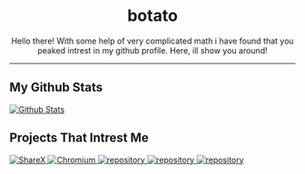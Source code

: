 <p align="center">
 <h1 align="center">botato</h2>
 <p align="center">Hello there! With some help of very complicated math i have found that you peaked intrest in my github profile. Here, ill show you around!</p>
</p>

- - -
<h2> My Github Stats </h2>
<a href="https://github.com/botatooo">
  <img src="https://github-readme-stats.vercel.app/api?username=botatooo&show_icons=true&theme=vue" alt="Github Stats">
  <!--<img src="https://github-readme-stats.vercel.app/api/top-langs/?username=botatooo&layout=compact&theme=vue" alt="Most Used Langs">-->
</a>
<!-- 
## Github Badges :
<a href="site" target="_blank">
  <img src="badge icon" width="40" height="40">
</a>
<a href="site" target="_blank">
  <img src="badge icon" width="40" height="40">
</a>
<a href="site" target="_blank">
  <img src="badge icon" width="40" height="40">
</a>
-->

## Projects That Intrest Me
<a href="https://github.com/ShareX/ShareX">
  <img src="https://github-readme-stats.vercel.app/api/pin/?username=ShareX&repo=ShareX&theme=vue" alt="ShareX">
</a>
<a href="https://github.com/chromium/chromium">
  <img src="https://github-readme-stats.vercel.app/api/pin/?username=chromium&repo=chromium&theme=vue" alt="Chromium">
</a>
<a href="https://github.com/author/repository">
  <img src="https://github-readme-stats.vercel.app/api/pin/?username=author&repo=repository&theme=vue" alt="repository">
</a>
<a href="https://github.com/author/repository">
  <img src="https://github-readme-stats.vercel.app/api/pin/?username=author&repo=repository&theme=vue" alt="repository">
</a>
<a href="https://github.com/author/repository">
  <img src="https://github-readme-stats.vercel.app/api/pin/?username=author&repo=repository&theme=vue" alt="repository">
</a>

